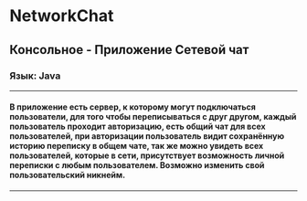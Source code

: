 # NetworkChat
## Консольное  - Приложение Сетевой чат
### Язык: Java
---
#### В приложение есть сервер, к которому могут подключаться пользователи, для того чтобы переписываться с друг другом, каждый пользователь проходит авторизацию, есть общий чат для всех пользователей, при авторизации пользователь видит сохранённую историю переписку в общем чате, так же можно увидеть всех пользователей, которые в сети,  присутствует возможность личной переписки с любым пользователем. Возможно изменить свой пользовательский никнейм.
---
